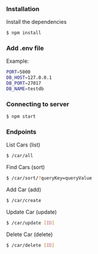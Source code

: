 ### Installation

Install the dependencies

```sh
$ npm install
```
### Add .env file

Example: 

```sh
PORT=5000
DB_HOST=127.0.0.1
DB_PORT=27017
DB_NAME=testdb
```
### Connecting to server

```sh
$ npm start
```

### Endpoints

List Cars (list)
```sh
$ /car/all
```

Find Cars (sort)
```sh
$ /car/sort/?queryKey=queryValue
```

Add Car (add)
```sh
$ /car/create
```

Update Car (update)
```sh
$ /car/update [ID]
```

Delete Car (delete)
```sh
$ /car/delete [ID]
```